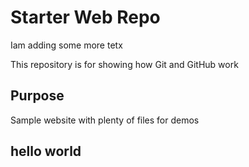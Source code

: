 # Starter Web Repo

Iam adding some more tetx

This repository is for showing how Git and GitHub work

## Purpose

Sample website with plenty of files for demos

## hello world